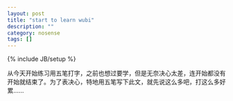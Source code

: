 ```yaml
---
layout: post
title: "start to learn wubi"
description: ""
category: nosense
tags: []
---
```

{% include JB/setup %}

从今天开始练习用五笔打字，之前也想过要学，但是无奈决心太差，连开始都没有开始就结束了。为了表决心，特地用五笔写下此文，就先说这么多吧，打这么多好累......